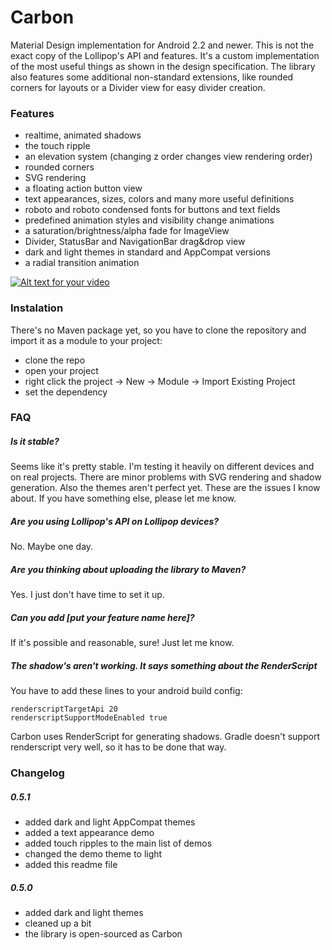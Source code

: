 Carbon
================
Material Design implementation for Android 2.2 and newer. This is not the exact copy of the Lollipop's API and features. It's a custom implementation of the most useful things as shown in the design specification. The library also features some additional non-standard extensions, like rounded corners for layouts or a Divider view for easy divider creation.

### Features
 - realtime, animated shadows
 - the touch ripple
 - an elevation system (changing z order changes view rendering order)
 - rounded corners
 - SVG rendering
 - a floating action button view
 - text appearances, sizes, colors and many more useful definitions
 - roboto and roboto condensed fonts for buttons and text fields
 - predefined animation styles and visibility change animations
 - a saturation/brightness/alpha fade for ImageView
 - Divider, StatusBar and NavigationBar drag&drop view
 - dark and light themes in standard and AppCompat versions
 - a radial transition animation

[![Alt text for your video](http://img.youtube.com/vi/YcTQ8a8sTpU/0.jpg)](http://www.youtube.com/watch?v=YcTQ8a8sTpU)

### Instalation
There's no Maven package yet, so you have to clone the repository and import it as a module to your project:
 - clone the repo
 - open your project
 - right click the project -> New -> Module -> Import Existing Project
 - set the dependency

### FAQ
##### Is it stable?
Seems like it's pretty stable. I'm testing it heavily on different devices and on real projects. There are minor problems with SVG rendering and shadow generation. Also the themes aren't perfect yet. These are the issues I know about. If you have something else, please let me know.

##### Are you using Lollipop's API on Lollipop devices?
No. Maybe one day.

##### Are you thinking about uploading the library to Maven?
Yes. I just don't have time to set it up.

##### Can you add [put your feature name here]?
If it's possible and reasonable, sure! Just let me know.

##### The shadow's aren't working. It says something about the RenderScript
You have to add these lines to your android build config:

    renderscriptTargetApi 20
    renderscriptSupportModeEnabled true
    
Carbon uses RenderScript for generating shadows. Gradle doesn't support renderscript very well, so it has to be done that way.

### Changelog
##### 0.5.1
 - added dark and light AppCompat themes
 - added a text appearance demo
 - added touch ripples to the main list of demos
 - changed the demo theme to light
 - added this readme file
 
##### 0.5.0
 - added dark and light themes
 - cleaned up a bit
 - the library is open-sourced as Carbon

